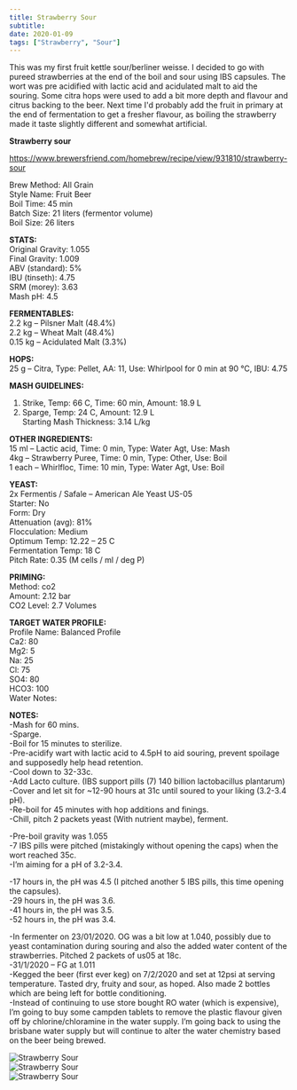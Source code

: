 ```yaml
---
title: Strawberry Sour
subtitle: 
date: 2020-01-09
tags: ["Strawberry", "Sour"]
---
```


This was my first fruit kettle sour/berliner weisse. I decided to go with pureed strawberries at the end of the boil and sour using IBS capsules. The wort was pre acidified with lactic acid and acidulated malt to aid the souring. Some citra hops were used to add a bit more depth and flavour and citrus backing to the beer. Next time I'd probably add the fruit in primary at the end of fermentation to get a fresher flavour, as boiling the strawberry made it taste slightly different and somewhat artificial.  

**Strawberry sour**  

https://www.brewersfriend.com/homebrew/recipe/view/931810/strawberry-sour  

Brew Method: All Grain  
Style Name: Fruit Beer  
Boil Time: 45 min  
Batch Size: 21 liters (fermentor volume)  
Boil Size: 26 liters  

**STATS:**  
Original Gravity: 1.055  
Final Gravity: 1.009  
ABV (standard): 5%  
IBU (tinseth): 4.75  
SRM (morey): 3.63  
Mash pH: 4.5  

**FERMENTABLES:**  
2.2 kg – Pilsner Malt (48.4%)  
2.2 kg – Wheat Malt (48.4%)  
0.15 kg – Acidulated Malt (3.3%)  

**HOPS:**  
25 g – Citra, Type: Pellet, AA: 11, Use: Whirlpool for 0 min at 90 °C, IBU: 4.75  

**MASH GUIDELINES:**  
1) Strike, Temp: 66 C, Time: 60 min, Amount: 18.9 L  
2) Sparge, Temp: 24 C, Amount: 12.9 L  
Starting Mash Thickness: 3.14 L/kg  

**OTHER INGREDIENTS:**  
15 ml – Lactic acid, Time: 0 min, Type: Water Agt, Use: Mash  
4kg – Strawberry Puree, Time: 0 min, Type: Other, Use: Boil  
1 each – Whirlfloc, Time: 10 min, Type: Water Agt, Use: Boil  

**YEAST:**  
2x Fermentis / Safale – American Ale Yeast US-05  
Starter: No  
Form: Dry  
Attenuation (avg): 81%  
Flocculation: Medium  
Optimum Temp: 12.22 – 25 C  
Fermentation Temp: 18 C  
Pitch Rate: 0.35 (M cells / ml / deg P)  

**PRIMING:**  
Method: co2  
Amount: 2.12 bar  
CO2 Level: 2.7 Volumes  

**TARGET WATER PROFILE:**  
Profile Name: Balanced Profile  
Ca2: 80  
Mg2: 5  
Na: 25  
Cl: 75  
SO4: 80  
HCO3: 100  
Water Notes:  

**NOTES:**  
-Mash for 60 mins.  
-Sparge.  
-Boil for 15 minutes to sterilize.  
-Pre-acidify wart with lactic acid to 4.5pH to aid souring, prevent spoilage and supposedly help head retention.  
-Cool down to 32-33c.  
-Add Lacto culture. (IBS support pills (7) 140 billion lactobacillus plantarum)  
-Cover and let sit for ~12-90 hours at 31c until soured to your liking (3.2-3.4 pH).  
-Re-boil for 45 minutes with hop additions and finings.  
-Chill, pitch 2 packets yeast (With nutrient maybe), ferment.  

-Pre-boil gravity was 1.055  
-7 IBS pills were pitched (mistakingly without opening the caps) when the wort reached 35c.  
-I’m aiming for a pH of 3.2-3.4.  

-17 hours in, the pH was 4.5 (I pitched another 5 IBS pills, this time opening the capsules).  
-29 hours in, the pH was 3.6.  
-41 hours in, the pH was 3.5.  
-52 hours in, the pH was 3.4.  

-In fermenter on 23/01/2020. OG was a bit low at 1.040, possibly due to yeast contamination during souring and also the added water content of the strawberries. Pitched 2 packets of us05 at 18c.  
-31/1/2020 – FG at 1.011  
-Kegged the beer (first ever keg) on 7/2/2020 and set at 12psi at serving temperature. Tasted dry, fruity and sour, as hoped. Also made 2 bottles which are being left for bottle conditioning.  
-Instead of continuing to use store bought RO water (which is expensive), I’m going to buy some campden tablets to remove the plastic flavour given off by chlorine/chloramine in the water supply. I’m going back to using the brisbane water supply but will continue to alter the water chemistry based on the beer being brewed.  

![Strawberry Sour](/img/StrawberrySour2.jpg)  
![Strawberry Sour](/img/StrawberrySour1.jpg)  
![Strawberry Sour](/img/StrawberrySour3.jpg)  



